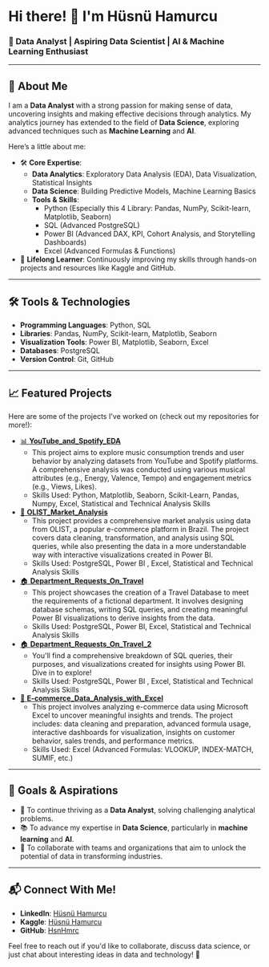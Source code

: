 # Hi there! 👋 I'm Hüsnü Hamurcu  
### 🚀 Data Analyst | Aspiring Data Scientist | AI & Machine Learning Enthusiast  

---

## 🌟 About Me
I am a **Data Analyst** with a strong passion for making sense of data, uncovering insights and making effective decisions through analytics. My analytics journey has extended to the field of **Data Science**, exploring advanced techniques such as **Machine Learning** and **AI**.  

Here’s a little about me:
- 🛠️ **Core Expertise**:  
   - **Data Analytics**: Exploratory Data Analysis (EDA), Data Visualization, Statistical Insights  
   - **Data Science**: Building Predictive Models, Machine Learning Basics  
   - **Tools & Skills**:  
     - Python (Especially this 4 Library: Pandas, NumPy, Scikit-learn, Matplotlib, Seaborn)  
     - SQL (Advanced PostgreSQL)  
     - Power BI (Advanced DAX, KPI, Cohort Analysis, and Storytelling Dashboards)  
     - Excel (Advanced Formulas & Functions)  
- 🌱 **Lifelong Learner**: Continuously improving my skills through hands-on projects and resources like Kaggle and GitHub.  

---

## 🛠️ Tools & Technologies
- **Programming Languages**: Python, SQL  
- **Libraries**: Pandas, NumPy, Scikit-learn, Matplotlib, Seaborn  
- **Visualization Tools**: Power BI, Matplotlib, Seaborn, Excel  
- **Databases**: PostgreSQL  
- **Version Control**: Git, GitHub  

---

## 📈 Featured Projects
Here are some of the projects I've worked on (check out my repositories for more!):  
- [📊 **YouTube_and_Spotify_EDA**](https://github.com/HsnHmrc/Youtube_and_Spotify_EDA)  
   - This project aims to explore music consumption trends and user behavior by analyzing datasets from YouTube and Spotify platforms. A comprehensive analysis was conducted using various musical attributes (e.g., Energy, Valence, Tempo) and engagement metrics (e.g., Views, Likes).  
   - Skills Used: Python, Matplotlib, Seaborn, Scikit-Learn, Pandas, Numpy, Excel, Statistical and Technical Analysis Skills
- [🔗 **OLIST_Market_Analysis**](https://github.com/HsnHmrc/OLIST_Market_Analysis)  
   - This project provides a comprehensive market analysis using data from OLIST, a popular e-commerce platform in Brazil. The project covers data cleaning, transformation, and analysis using SQL queries, while also presenting the data in a more understandable way with interactive visualizations created in Power BI.
   - Skills Used: PostgreSQL, Power BI , Excel, Statistical and Technical Analysis Skills
- [🏠 **Department_Requests_On_Travel**](https://github.com/HsnHmrc/Department_Requests_On_Travel)  
   - This project showcases the creation of a Travel Database to meet the requirements of a fictional department. It involves designing database schemas, writing SQL queries, and creating meaningful Power BI visualizations to derive insights from the data. 
   - Skills Used: PostgreSQL, Power BI, Excel, Statistical and Technical Analysis Skills
- [🏠 **Department_Requests_On_Travel_2**](https://github.com/HsnHmrc/Department_Requests_On_Travel_2)  
   - You'll find a comprehensive breakdown of SQL queries, their purposes, and visualizations created for insights using Power BI. Dive in to explore! 
   - Skills Used: PostgreSQL, Power BI , Excel, Statistical and Technical Analysis Skills
- [🏨 **E-commerce_Data_Analysis_with_Excel**](https://github.com/HsnHmrc/E-commerce_Data_Analysis_with_Excel)   
   - This project involves analyzing e-commerce data using Microsoft Excel to uncover meaningful insights and trends. The project includes: data cleaning and preparation, advanced formula usage, interactive dashboards for visualization, insights on customer behavior, sales trends, and performance metrics.
   - Skills Used: Excel (Advanced Formulas: VLOOKUP, INDEX-MATCH, SUMIF, etc.)

---

## 🎯 Goals & Aspirations
- 🌟 To continue thriving as a **Data Analyst**, solving challenging analytical problems.  
- 📚 To advance my expertise in **Data Science**, particularly in **machine learning** and **AI**.  
- 🤝 To collaborate with teams and organizations that aim to unlock the potential of data in transforming industries.  

---

## 📬 Connect With Me!
- **LinkedIn**: [Hüsnü Hamurcu](https://www.linkedin.com/in/husnuhamurcu/)  
- **Kaggle**: [Hüsnü Hamurcu](https://www.kaggle.com/hsnhamurcu)  
- **GitHub**: [HsnHmrc](https://github.com/HsnHmrc)  

Feel free to reach out if you'd like to collaborate, discuss data science, or just chat about interesting ideas in data and technology! 🚀  
